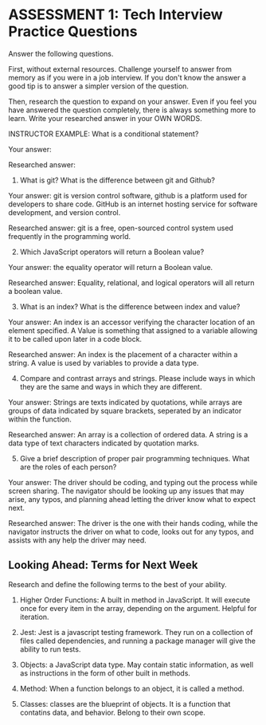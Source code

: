 # ASSESSMENT 1: Tech Interview Practice Questions

Answer the following questions.

First, without external resources. Challenge yourself to answer from memory as if you were in a job interview. If you don't know the answer a good tip is to answer a simpler version of the question.

Then, research the question to expand on your answer. Even if you feel you have answered the question completely, there is always something more to learn. Write your researched answer in your OWN WORDS.

INSTRUCTOR EXAMPLE: What is a conditional statement?

Your answer:

Researched answer:

1. What is git? What is the difference between git and Github? 

Your answer: git is version control software, github is a platform used for developers to share code. GitHub is an internet hosting service for software development, and version control.

Researched answer: git is a free, open-sourced control system used frequently in the programming world.

2. Which JavaScript operators will return a Boolean value?

Your answer: the equality operator will return a Boolean value.

Researched answer: Equality, relational, and logical operators will all return a boolean value.

3. What is an index? What is the difference between index and value?

Your answer: An index is an accessor verifying the character location of an element specified. A Value is something that assigned to a variable allowing it to be called upon later in a code block.

Researched answer: An index is the placement of a character within a string. A value is used by variables to provide a data type.

4. Compare and contrast arrays and strings. Please include ways in which they are the same and ways in which they are different. 

Your answer: Strings are texts indicated by quotations, while arrays are groups of data indicated by square brackets, seperated by an indicator within the function.

Researched answer: An array is a collection of ordered data. A string is a data type of text characters indicated by quotation marks.

5. Give a brief description of proper pair programming techniques. What are the roles of each person?

Your answer: The driver should be coding, and typing out the process while screen sharing. The navigator should be looking up any issues that may arise, any typos, and planning ahead letting the driver know what to expect next.

Researched answer: The driver is the one with their hands coding, while the navigator instructs the driver on what to code, looks out for any typos, and assists with any help the driver may need.

## Looking Ahead: Terms for Next Week

Research and define the following terms to the best of your ability.

1. Higher Order Functions: A built in method in JavaScript. It will execute once for every item in the array, depending on the argument. Helpful for iteration.

2. Jest: Jest is a javascript testing framework. They run on a collection of files called dependencies, and running a package manager will give the ability to run tests.

3. Objects: a JavaScript data type. May contain static information, as well as instructions in the form of other built in methods.

4. Method: When a function belongs to an object, it is called a method.

5. Classes: classes are the blueprint of objects. It is a function that contatins data, and behavior. Belong to their own scope.
